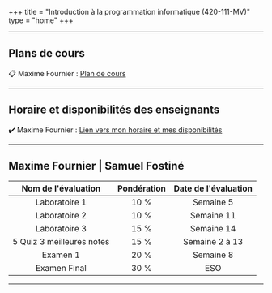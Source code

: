 +++
title = "Introduction à la programmation informatique (420-111-MV)"
type = "home"
+++


***

## Plans de cours

:clipboard: Maxime Fournier  : <a href="/420-111/plan420111.pdf" target="_blanck">Plan de cours</a>

<!-- :clipboard: Samuel Fostiné  : [Plan de cours(TODO)]() -->


***

## Horaire et disponibilités des enseignants
:heavy_check_mark: Maxime Fournier  : <a href="/420-111/horaireAut2025.pdf" target="_blanck">Lien vers mon horaire et mes disponibilités</a>

<!-- :heavy_check_mark: Samuel Fostiné  : [Lien vers mon horaire et mes disponibilités(TODO)]() -->

***

##  Maxime Fournier | Samuel Fostiné

|Nom de l'évaluation|Pondération|Date de l'évaluation|
|:---:|:---:|:---:|
|Laboratoire 1| 10 % |Semaine 5|
|Laboratoire 2| 10 % |Semaine 11|
|Laboratoire 3| 15 % |Semaine 14|
|5 Quiz 3 meilleures notes| 15 % |Semaine 2 à 13|
|Examen 1| 20 % |Semaine 8|
|Examen Final| 30 % |ESO|


***








